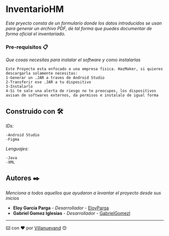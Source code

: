 # InventarioHM

_Este pryecto consta de un formulario donde los datos introducidos se usan para generar un archivo PDF, 
de tal forma que puedes documentar de forma oficial el inventariado._


### Pre-requisitos 📋

_Que cosas necesitas para instalar el software y como instalarlas_

```
Este Proyecto esta enfocado a una empresa fisica. HazMaker, si quieres descargarla solamente necesitas:
1-Generar un .JAR a traves de Android Studio
2-Transferir ese .JAR a tu dispositivo
3-Instalarlo
4-Si te sale una alerta de riesgo no te preocupes, los dispositivos avisan de softwares externos, da permisos e instalalo de igual forma
```

## Construido con 🛠️

_IDs:_

```
-Android Studio
-Figma
```

_Lenguajes:_

```
-Java
-XML
```


## Autores ✒️

_Menciona a todos aquellos que ayudaron a levantar el proyecto desde sus inicios_

* **Eloy García Parga** - *Desarrollador* - [EloyParga](https://github.com/EloyParga)
* **Gabriel Gomez Iglesias** - *Desarrollador* - [GabrielGomezI](https://github.com/GabrielGomezI)






---
⌨️ con ❤️ por [Villanuevand](https://github.com/Villanuevand) 😊
